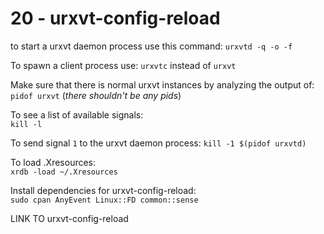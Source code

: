 # 20 - urxvt-config-reload

to start a urxvt daemon process use this command:
`urxvtd -q -o -f`  

To spawn a client process use:
`urxvtc` instead of `urxvt`  

Make sure that there is normal urxvt instances by analyzing the output of:  
`pidof urxvt` (*there shouldn't be any pids*)

To see a list of available signals:  
`kill -l`  

To send signal `1` to the urxvt daemon process:
`kill -1 $(pidof urxvtd)`

To load .Xresources:  
`xrdb -load ~/.Xresources`

Install dependencies for urxvt-config-reload:  
`sudo cpan AnyEvent Linux::FD common::sense`

LINK TO urxvt-config-reload

